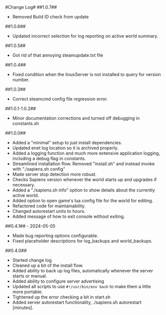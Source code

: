 #Change Log#
##1.0.7##
- Removed Build ID check from update

##1.0.6##
- Updated incorrect selection for log reporting on active world summary.

##1.0.5##
- Got rid of that annoying steamupdate.txt file

##1.0.4##
- Fixed condition when the linuxServer is not installed to query for version number.

##1.0.3##
- Correct steamcmd config file regression error.

##1.0.1-1.0.2##
- Minor documentation corrections and turned off debugging in constants.sh

##1.0.0##
- Added a "minimal" setup to just install dependencies.
- Updated enet log location so it is archived properly.
- Added a logging function and much more extensive application logging, including a debug flag in constants.
- Streamlined installation flow.  Removed "install.sh" and instead invoke with "./sapiens.sh config"
- Made server stop detection more robust.
- Checks Sapiens version whenever the world starts up and upgrades if necessary.
- Added a "./sapiens.sh info" option to show details about the currently active world.
- Added option to open game's lua config file for the world for editing.
- Refactored code for maintainability.
- Changed autorestart units to hours.
- Added message of how to exit console without exiting.

##0.4.1## - 2024-05-05
- Made bug reporting options configurable.
- Fixed placeholder descriptions for log_backups and world_backups.

##0.4.0##
- Started change log
- Cleaned up a bit of the install flow.
- Added ability to back up log files, automatically whenever the server starts or manual.
- Added ability to configure server advertising
- Updated all scripts to use ``#!/usr/bin/env bash`` to make them a little more portable.
- Tightened up the error checking a bit in start.sh
- Added server autorestart functionality, ./sapiens.sh autorestart [minutes].
